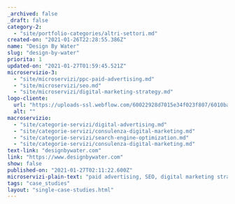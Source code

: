 ```yaml
---
_archived: false
_draft: false
category-2:
  - "site/portfolio-categories/altri-settori.md"
created-on: "2021-01-26T22:28:55.386Z"
name: "Design By Water"
slug: "design-by-water"
priorita: 1
updated-on: "2021-01-27T01:59:45.521Z"
microservizio-3:
  - "site/microservizi/ppc-paid-advertising.md"
  - "site/microservizi/seo.md"
  - "site/microservizi/digital-marketing-strategy.md"
logo-cliente:
  url: "https://uploads-ssl.webflow.com/60022928d7015e34f023f807/6010baac177e96148e669658_600b4032bd62b37b56927ed4_design-by-water.png"
  alt: ""
macroservizio:
  - "site/categorie-servizi/digital-advertising.md"
  - "site/categorie-servizi/consulenza-digital-marketing.md"
  - "site/categorie-servizi/search-engine-optimization.md"
  - "site/categorie-servizi/consulenza-digital-marketing.md"
text-link: "designbywater.com"
link: "https://www.designbywater.com"
show: false
published-on: "2021-01-27T02:11:22.600Z"
microservizi-plain-text: "paid advertising, SEO, digital marketing strategy"
tags: "case_studies"
layout: "single-case-studies.html"
---
```



